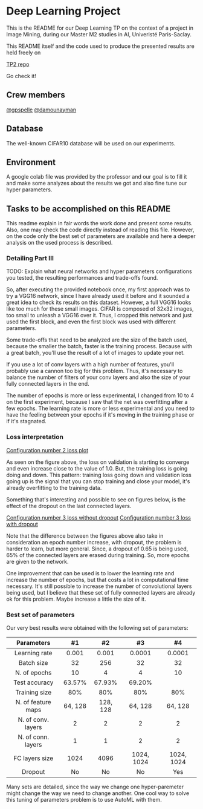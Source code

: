 # Deep Learning Project

This is the README for our Deep Learning TP on the context of a project in Image Mining,
during our Master M2 studies in AI, Univeristé Paris-Saclay.

This README itself and the code used to produce the presented results are held freely on

[TP2 repo](https://github.com/gpspelle/image-mining/tree/master/TP2)

Go check it! 

## Crew members

[@gpspelle](https://github.com/gpspelle)
[@damounayman](https://github.com/damounayman)

## Database

The well-known CIFAR10 database will be used on our experiments.

## Environment

A google colab file was provided by the professor and our goal is to fill it and make
some analyzes about the results we got and also fine tune our hyper parameters.

## Tasks to be accomplished on this README

This readme explain in fair words the work done and present some results. Also,
one may check the code directly instead of reading this file. However, on the code
only the best set of parameters are available and here a deeper analysis on the
used process is described.

### Detailing Part III

TODO: Explain what neural networks and hyper parameters configurations you tested, the resulting performances and trade-offs found.

So, after executing the provided notebook once, my first approach was to try a VGG16 network, since I have already used it before
and it sounded a great idea to check its results on this dataset. However, a full VGG16 looks like too much for these small images.
CIFAR is composed of 32x32 images, too small to unleash a VGG16 over it. Thus, I cropped this network and just used the first block,
and even the first block was used with different parameters.

Some trade-offs that need to be analyzed are the size of the batch used, because the smaller the batch, faster is the training process.
Because with a great batch, you'll use the result of a lot of images to update your net.

If you use a lot of conv layers with a high number of features, you'll probably use a cannon too big for this problem. Thus, it's necessary
to balance the number of filters of your conv layers and also the size of your fully connected layers in the end.

The number of epochs is more or less experimental, I changed from 10 to 4 on the first experiment, because I saw that the net was overfitting after
a few epochs. The learning rate is more or less experimental and you need to have the feeling between your epochs if it's moving in the training
phase or if it's stagnated.

### Loss interpretation

[Configuration number 2 loss plot](figures/number_2_loss.png)


As seen on the figure above, the loss on validation is starting to converge and even increase close to the value of 1.0. But, the training loss
is going doing and down. This pattern: training loss going down and validation loss going up is the signal that you can stop training and close
your model, it's already overfitting to the training data.

Something that's interesting and possible to see on figures below, is the effect of the dropout on the last connected layers.

[Configuration number 3 loss without dropout](figures/number_3_loss_without_dropout.png)
[Configuration number 3 loss with dropout](figures/number_3_loss_with_dropout.png)

Note that the difference between the figures above also take in consideration an epoch number increase, with dropout, the problem
is harder to learn, but more general. Since, a dropout of 0.65 is being used, 65% of the connected layers are erased during training.
So, more epochs are given to the network. 

One improvement that can be used is to lower the learning rate and increase the number of epochs, but that costs a lot in
computational time necessary. It's still possible to increase the number of convolutional layers being used, but I believe
that these set of fully connected layers are already ok for this problem. Maybe increase a little the size of it.

### Best set of parameters

Our very best results were obtained with the following set of parameters:

|         Parameters  | #1      | #2       | #3         | #4         |
| :-----------------: | :-----: | :------: | :--------: | :--------: |
|      Learning rate  | 0.001   | 0.001    | 0.0001     | 0.0001     |
|         Batch size  | 32      | 256      | 32         | 32         |
|       N. of epochs  | 10      | 4        | 4          | 10         |
|      Test accuracy  | 63.57%  | 67.93%   | 69.20%     | 
|      Training size  | 80%     | 80%      | 80%        | 80%        |
| N. of feature maps  | 64, 128 | 128, 128 | 64, 128    | 64, 128    |
| N. of conv. layers  | 2       | 2        | 2          | 2          |
| N. of conn. layers  | 1       | 1        | 2          | 2          |
|     FC layers size  | 1024    | 4096     | 1024, 1024 | 1024, 1024 |
| Dropout             | No      | No       | No         | Yes        |

Many sets are detailed, since the way we change one hyper-paremeter might change the way we need to change another.
One cool way to solve this tuning of parameters problem is to use AutoML with them.
